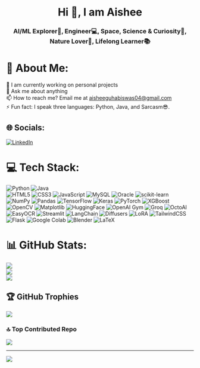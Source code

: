 <h1 align="center">Hi 👋, I am Aishee</h1>
<h3 align="center">AI/ML Explorer🤖, Engineer💻, Space, Science & Curiosity🌌, Nature Lover🌿, Lifelong Learner📚</h3>

# 💫 About Me:
🔭 I am currently working on personal projects<br>💬 Ask me about anything<br>📫 How to reach me? Email me at aisheeguhabiswas04@gmail.com<br>⚡ Fun fact: I speak three languages: Python, Java, and Sarcasm😎.

## 🌐 Socials:
[![LinkedIn](https://img.shields.io/badge/LinkedIn-%230077B5.svg?logo=linkedin&logoColor=white)](https://linkedin.com/in/aishee-guha-biswas-10a739268/) 

# 💻 Tech Stack:
![Python](https://img.shields.io/badge/python-3670A0?style=flat-square&logo=python&logoColor=ffdd54) 
![Java](https://img.shields.io/badge/java-%23ED8B00.svg?style=flat-square&logo=openjdk&logoColor=white)  
![HTML5](https://img.shields.io/badge/html5-%23E34F26.svg?style=flat-square&logo=html5&logoColor=white) 
![CSS3](https://img.shields.io/badge/css3-%231572B6.svg?style=flat-square&logo=css3&logoColor=white) 
![JavaScript](https://img.shields.io/badge/javascript-%23323330.svg?style=flat-square&logo=javascript&logoColor=%23F7DF1E) 
![MySQL](https://img.shields.io/badge/mysql-%2300000f.svg?style=flat-square&logo=mysql&logoColor=white) 
![Oracle](https://img.shields.io/badge/Oracle-F80000?style=flat-square&logo=oracle&logoColor=white) 
![scikit-learn](https://img.shields.io/badge/scikit--learn-%23F7931E.svg?style=flat-square&logo=scikit-learn&logoColor=white) 
![NumPy](https://img.shields.io/badge/numpy-%23013243.svg?style=flat-square&logo=numpy&logoColor=white) 
![Pandas](https://img.shields.io/badge/pandas-%23150458.svg?style=flat-square&logo=pandas&logoColor=white) 
![TensorFlow](https://img.shields.io/badge/TensorFlow-%23FF6F00.svg?style=flat-square&logo=TensorFlow&logoColor=white) 
![Keras](https://img.shields.io/badge/Keras-%23D00000.svg?style=flat-square&logo=Keras&logoColor=white) 
![PyTorch](https://img.shields.io/badge/PyTorch-%23EE4C2C.svg?style=flat-square&logo=PyTorch&logoColor=white) 
![XGBoost](https://img.shields.io/badge/XGBoost-%2300B0B9.svg?style=flat-square&logo=xgboost&logoColor=white) 
![OpenCV](https://img.shields.io/badge/opencv-%23white.svg?style=flat-square&logo=opencv&logoColor=white) 
![Matplotlib](https://img.shields.io/badge/Matplotlib-%23ffffff.svg?style=flat-square&logo=Matplotlib&logoColor=black) 
![HuggingFace](https://img.shields.io/badge/HuggingFace-%23FFBF00.svg?style=flat-square&logo=huggingface&logoColor=black) 
![OpenAI Gym](https://img.shields.io/badge/OpenAI%20Gym-%23000000.svg?style=flat-square&logo=openai&logoColor=white) 
![Groq](https://img.shields.io/badge/Groq-%23FF0080.svg?style=flat-square&logoColor=white) 
![OctoAI](https://img.shields.io/badge/OctoAI-000000?style=flat-square&logo=octo&logoColor=white) 
![EasyOCR](https://img.shields.io/badge/EasyOCR-%23000000.svg?style=flat-square&logoColor=white) 
![Streamlit](https://img.shields.io/badge/Streamlit-%23FF4B4B.svg?style=flat-square&logo=streamlit&logoColor=white) 
![LangChain](https://img.shields.io/badge/LangChain-000000?style=flat-square&logoColor=white) 
![Diffusers](https://img.shields.io/badge/Diffusers-%23FF6F00.svg?style=flat-square&logoColor=white) 
![LoRA](https://img.shields.io/badge/LoRA&QLoRA-%23000000.svg?style=flat-square&logoColor=white) 
![TailwindCSS](https://img.shields.io/badge/tailwindcss-%2338B2AC.svg?style=flat-square&logo=tailwind-css&logoColor=white) 
![Flask](https://img.shields.io/badge/flask-%23000.svg?style=flat-square&logo=flask&logoColor=white) 
![Google Colab](https://img.shields.io/badge/Google%20Colab-%23F9AB00.svg?style=flat-square&logo=googlecolab&logoColor=white) 
![Blender](https://img.shields.io/badge/blender-%23F5792A.svg?style=flat-square&logo=blender&logoColor=white) 
![LaTeX](https://img.shields.io/badge/latex-%23008080.svg?style=flat-square&logo=latex&logoColor=white)


# 📊 GitHub Stats:
![](https://github-readme-stats.vercel.app/api?username=Aishee06&theme=dracula&hide_border=false&include_all_commits=true&count_private=true)<br/>
![](https://github-readme-streak-stats.herokuapp.com/?user=Aishee06&theme=dracula&hide_border=false)<br/>
![](https://github-readme-stats.vercel.app/api/top-langs/?username=Aishee06&theme=dracula&hide_border=false&include_all_commits=true&count_private=true&layout=compact)

## 🏆 GitHub Trophies
![](https://github-profile-trophy.vercel.app/?username=Aishee06&theme=dracula&no-frame=false&no-bg=false&margin-w=4)

### 🔝 Top Contributed Repo
![](https://github-contributor-stats.vercel.app/api?username=Aishee06&limit=5&theme=dark&combine_all_yearly_contributions=true)

---
[![](https://visitcount.itsvg.in/api?id=Aishee06&icon=0&color=0)](https://visitcount.itsvg.in)
